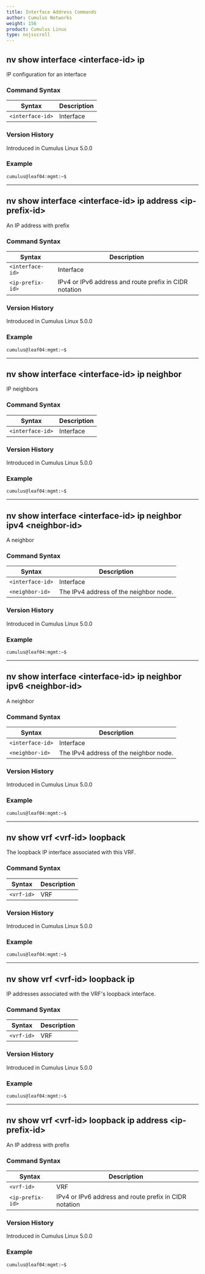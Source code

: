 ```yaml
---
title: Interface Address Commands
author: Cumulus Networks
weight: 156
product: Cumulus Linux
type: nojsscroll
---
```

## nv show interface \<interface-id\> ip

IP configuration for an interface

### Command Syntax

| Syntax |  Description   |
| --------- | -------------- |
| `<interface-id>`    |    Interface |

### Version History

Introduced in Cumulus Linux 5.0.0

### Example

```
cumulus@leaf04:mgmt:~$ 
```

- - -

## nv show interface \<interface-id\> ip address \<ip-prefix-id\>

An IP address with prefix

### Command Syntax

| Syntax |  Description   |
| --------- | -------------- |
| `<interface-id>`    |    Interface |
| `<ip-prefix-id>`  |  IPv4 or IPv6 address and route prefix in CIDR notation|

### Version History

Introduced in Cumulus Linux 5.0.0

### Example

```
cumulus@leaf04:mgmt:~$ 
```

- - -

## nv show interface \<interface-id\> ip neighbor

IP neighbors

### Command Syntax

| Syntax |  Description   |
| --------- | -------------- |
| `<interface-id>`    |    Interface |

### Version History

Introduced in Cumulus Linux 5.0.0

### Example

```
cumulus@leaf04:mgmt:~$ 
```

- - -

## nv show interface \<interface-id\> ip neighbor ipv4 \<neighbor-id\>

A neighbor

### Command Syntax

| Syntax |  Description   |
| --------- | -------------- |
| `<interface-id>`    |    Interface |
| `<neighbor-id>`  | The IPv4 address of the neighbor node.|

### Version History

Introduced in Cumulus Linux 5.0.0

### Example

```
cumulus@leaf04:mgmt:~$ 
```

- - -

## nv show interface \<interface-id\> ip neighbor ipv6 \<neighbor-id\>

A neighbor

### Command Syntax

| Syntax |  Description   |
| --------- | -------------- |
| `<interface-id>`    |    Interface |
| `<neighbor-id>`  | The IPv4 address of the neighbor node.|

### Version History

Introduced in Cumulus Linux 5.0.0

### Example

```
cumulus@leaf04:mgmt:~$ 
```

- - -

## nv show vrf \<vrf-id\> loopback

The loopback IP interface associated with this VRF.

### Command Syntax

| Syntax |  Description   |
| --------- | -------------- |
| `<vrf-id>` |    VRF |

### Version History

Introduced in Cumulus Linux 5.0.0

### Example

```
cumulus@leaf04:mgmt:~$ 
```

- - -

## nv show vrf \<vrf-id\> loopback ip

IP addresses associated with the VRF's loopback interface.

### Command Syntax

| Syntax |  Description   |
| --------- | -------------- |
| `<vrf-id>` |    VRF |

### Version History

Introduced in Cumulus Linux 5.0.0

### Example

```
cumulus@leaf04:mgmt:~$ 
```

- - -

## nv show vrf \<vrf-id\> loopback ip address \<ip-prefix-id\>

An IP address with prefix

### Command Syntax

| Syntax |  Description   |
| --------- | -------------- |
| `<vrf-id>` |    VRF |
| `<ip-prefix-id>` |    IPv4 or IPv6 address and route prefix in CIDR notation |

### Version History

Introduced in Cumulus Linux 5.0.0

### Example

```
cumulus@leaf04:mgmt:~$ 
```
